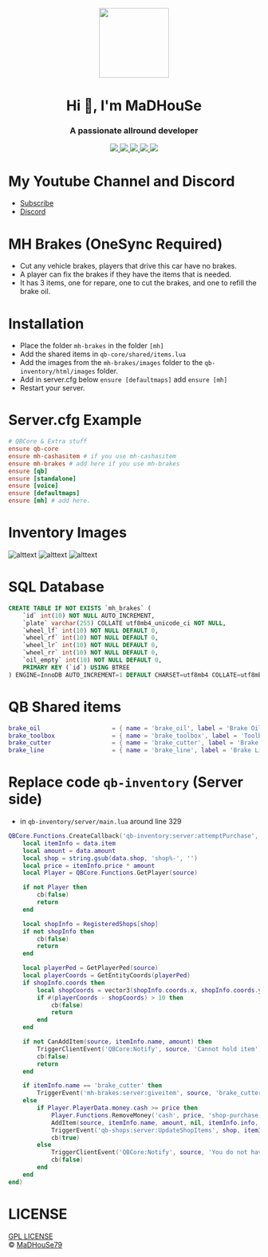 <p align="center">
    <img width="140" src="https://icons.iconarchive.com/icons/iconarchive/red-orb-alphabet/128/Letter-M-icon.png" />  
    <h1 align="center">Hi 👋, I'm MaDHouSe</h1>
    <h3 align="center">A passionate allround developer </h3>    
</p>

<p align="center">
    <a href="https://github.com/MaDHouSe79/mh-brakes/issues">
        <img src="https://img.shields.io/github/issues/MaDHouSe79/mh-brakes"/> 
    </a>
    <a href="https://github.com/MaDHouSe79/mh-brakes/watchers">
        <img src="https://img.shields.io/github/watchers/MaDHouSe79/mh-brakes"/> 
    </a> 
    <a href="https://github.com/MaDHouSe79/mh-brakes/network/members">
        <img src="https://img.shields.io/github/forks/MaDHouSe79/mh-brakes"/> 
    </a>  
    <a href="https://github.com/MaDHouSe79/mh-brakes/stargazers">
        <img src="https://img.shields.io/github/stars/MaDHouSe79/mh-brakes?color=white"/> 
    </a>
    <a href="https://github.com/MaDHouSe79/mh-brakes/blob/main/LICENSE">
        <img src="https://img.shields.io/github/license/MaDHouSe79/mh-brakes?color=black"/> 
    </a>      
</p>

# My Youtube Channel and Discord
- [Subscribe](https://www.youtube.com/c/@MaDHouSe79) 
- [Discord](https://discord.gg/vJ9EukCmJQ)

# MH Brakes (OneSync Required)
- Cut any vehicle brakes, players that drive this car have no brakes.
- A player can fix the brakes if they have the items that is needed.
- It has 3 items, one for repare, one to cut the brakes, and one to refill the brake oil.

# Installation
- Place the folder `mh-brakes` in the folder `[mh]`
- Add the shared items in `qb-core/shared/items.lua`
- Add the images from the `mh-brakes/images` folder to the `qb-inventory/html/images` folder.
- Add in server.cfg below `ensure [defaultmaps]` add `ensure [mh]`
- Restart your server.

# Server.cfg Example
```conf
# QBCore & Extra stuff
ensure qb-core
ensure mh-cashasitem # if you use mh-cashasitem
ensure mh-brakes # add here if you use mh-brakes
ensure [qb]
ensure [standalone]
ensure [voice]
ensure [defaultmaps]
ensure [mh] # add here.
```

# Inventory Images
![alttext](https://github.com/MaDHouSe79/mh-brakes/blob/main/image/brake_cutter.png?raw=true)
![alttext](https://github.com/MaDHouSe79/mh-brakes/blob/main/image/brake_line.png?raw=true)
![alttext](https://github.com/MaDHouSe79/mh-brakes/blob/main/image/brake_oil.png?raw=true)


# SQL Database
```sql
CREATE TABLE IF NOT EXISTS `mh_brakes` (
    `id` int(10) NOT NULL AUTO_INCREMENT,
    `plate` varchar(255) COLLATE utf8mb4_unicode_ci NOT NULL,
    `wheel_lf` int(10) NOT NULL DEFAULT 0,
    `wheel_rf` int(10) NOT NULL DEFAULT 0,
    `wheel_lr` int(10) NOT NULL DEFAULT 0,
    `wheel_rr` int(10) NOT NULL DEFAULT 0,
    `oil_empty` int(10) NOT NULL DEFAULT 0,
    PRIMARY KEY (`id`) USING BTREE
) ENGINE=InnoDB AUTO_INCREMENT=1 DEFAULT CHARSET=utf8mb4 COLLATE=utf8mb4_unicode_ci ROW_FORMAT=DYNAMIC;    
```

# QB Shared items
```lua
brake_oil                    = { name = 'brake_oil', label = 'Brake Oil', weight = 2500, type = 'item', image = 'brake_oil.png', unique = false, useable = true, shouldClose = true, description = 'To refill your vehicle brake oil' },
brake_toolbox                = { name = 'brake_toolbox', label = 'Toolbox', weight = 2500, type = 'item', image = 'brake_toolbox.png', unique = false, useable = true, shouldClose = true, description = 'A toolbox for vehicle tools' },
brake_cutter                 = { name = 'brake_cutter', label = 'Brake Cutter', weight = 500, type = 'item', image = 'brake_cutter.png', unique = false, useable = true, shouldClose = true, description = 'A Brake Cutter to cut brake lines' },
brake_line                   = { name = 'brake_line', label = 'Brake Line', weight = 200, type = 'item', image = 'brake_line.png', unique = false, useable = true, shouldClose = true, description = 'A brake line to fix a vehicle brake' },
```

# Replace code `qb-inventory` (Server side)
- in `qb-inventory/server/main.lua` around line 329
```lua
QBCore.Functions.CreateCallback('qb-inventory:server:attemptPurchase', function(source, cb, data)
    local itemInfo = data.item
    local amount = data.amount
    local shop = string.gsub(data.shop, 'shop%-', '')
    local price = itemInfo.price * amount
    local Player = QBCore.Functions.GetPlayer(source)

    if not Player then
        cb(false)
        return
    end

    local shopInfo = RegisteredShops[shop]
    if not shopInfo then
        cb(false)
        return
    end

    local playerPed = GetPlayerPed(source)
    local playerCoords = GetEntityCoords(playerPed)
    if shopInfo.coords then
        local shopCoords = vector3(shopInfo.coords.x, shopInfo.coords.y, shopInfo.coords.z)
        if #(playerCoords - shopCoords) > 10 then
            cb(false)
            return
        end
    end

    if not CanAddItem(source, itemInfo.name, amount) then
        TriggerClientEvent('QBCore:Notify', source, 'Cannot hold item', 'error')
        cb(false)
        return
    end

    if itemInfo.name == 'brake_cutter' then
        TriggerEvent('mh-brakes:server:giveitem', source, 'brake_cutter', amount, price)
    else
        if Player.PlayerData.money.cash >= price then
            Player.Functions.RemoveMoney('cash', price, 'shop-purchase')
            AddItem(source, itemInfo.name, amount, nil, itemInfo.info, 'shop-purchase')
            TriggerEvent('qb-shops:server:UpdateShopItems', shop, itemInfo, amount)
            cb(true)
        else
            TriggerClientEvent('QBCore:Notify', source, 'You do not have enough money', 'error')
            cb(false)
        end
    end
end)
```

# LICENSE
[GPL LICENSE](./LICENSE)<br />
&copy; [MaDHouSe79](https://www.youtube.com/@MaDHouSe79)
